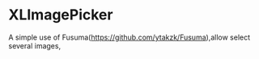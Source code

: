 # XLImagePicker
A simple use of Fusuma(https://github.com/ytakzk/Fusuma),allow select several images,
